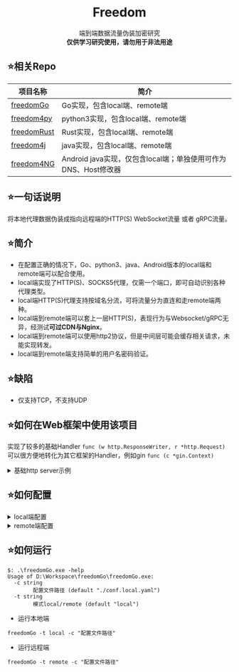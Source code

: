 <h1 align="center">  
    <strong>
        Freedom
    </strong>
</h1>
<p align="center">
    端到端数据流量伪装加密研究
  <br/>
    <strong>仅供学习研究使用，请勿用于非法用途</strong>
</p>


## :star:相关Repo
| 项目名称  | 简介 | 
| ------------- | ------------- |   
| [freedomGo](https://github.com/nICEnnnnnnnLee/freedomGo)  |  Go实现，包含local端、remote端  | 
| [freedom4py](https://github.com/nICEnnnnnnnLee/freedom4py)  |  python3实现，包含local端、remote端  | 
| [freedomRust](https://github.com/nICEnnnnnnnLee/freedomRust)  |  Rust实现，包含local端、remote端  | 
| [freedom4j](https://github.com/nICEnnnnnnnLee/freedom4j)  |  java实现，包含local端、remote端  | 
| [freedom4NG](https://github.com/nICEnnnnnnnLee/freedom4NG)  | Android java实现，仅包含local端；单独使用可作为DNS、Host修改器 | 
 



## :star:一句话说明  
将本地代理数据伪装成指向远程端的HTTP(S) WebSocket流量 或者 gRPC流量。

## :star:简介  
+ 在配置正确的情况下，Go、python3、java、Android版本的local端和remote端可以配合使用。  
+ local端实现了HTTP(S)、SOCKS5代理，仅需一个端口，即可自动识别各种代理类型。  
+ local端HTTP(S)代理支持按域名分流，可将流量分为直连和走remote端两种。  
+ local端到remote端可以套上一层HTTP(S)，表现行为与Websocket/gRPC无异，经测试**可过CDN与Nginx**。  
+ local端到remote端可以使用http2协议，但是中间层可能会缓存相关请求，未能实现转发。  
+ local端到remote端支持简单的用户名密码验证。  

## :star:缺陷  
+ 仅支持TCP，不支持UDP

## :star:如何在Web框架中使用该项目
实现了较多的基础Handler `func (w http.ResponseWriter, r *http.Request)`  
可以很方便地转化为其它框架的Handler，例如gin `func (c *gin.Context)`

<details>
<summary>基础http server示例</summary>


```go
// 相关代码在 extend文件夹下，该文件夹的内容可以独立出来

func StartRemoteHTTPWebSocketProxyServer() {
	// 在代码中初始化配置，或者设置环境变量也可。参考 extend/common.go
	UseSSL = true
	extend.Users = ...
	extend.Salt = ...
	extend.HttpPath = ...
	extend.DnsResolver = ...
  ...
  // 设置路由
	http.HandleFunc(extend.HttpPath, extend.Handler)

	addr := fmt.Sprintf("%s:%d", extend.BindHost, extend.BindPort)
	var err error
	if UseSSL {
		err = http.ListenAndServeTLS(addr, extend.CertPath, extend.KeyPath, nil)
	} else {
		err = http.ListenAndServe(addr, nil)
	}
	panic(err)
}
```
</details>

## :star:如何配置  


<details>
<summary>local端配置</summary>



```yml
# socks5 http
ProxyType: http
# ws grpc http2
ProxyMode: grpc
BindHost: 127.0.0.1 
BindPort: 1081
# 在非Window系统下生效,可为空
#DNSServer: 114.114.114.114:53

# 按域名分流将下面注释去掉即可
# 全局代理将下面注释掉即可
# GeoDomain:
#   # 如果不匹配分流规则，那么就直连?
#   DirectIfNotInRules: true
#   # 同https://github.com/gfwlist/gfwlist
#   GfwPath: data/gfwlist.txt
#   # 将直连域名直接写入即可，每行一个
#   DirectPath: data/direct_domains.txt

# 该值可以是ip或者域名
RemoteHost: 127.0.0.1
RemotePort: 443
# 和远端的连接是否经过TLS加密
RemoteSSL: true
Salt: salt
Username: username
Password: pwd
# 是否允许不安全的HTTPS连接
AllowInsecure: true
# WebSocket 模拟的HTTP请求Path
# 该值gRPC无效, 默认为 /{GrpcServiceName}/Pipe
HttpPath: /
GrpcServiceName: freedomGo.grpc.Freedom
# 如果连接是经过加密的,该值还是Client Hello消息里面的SNI
HttpDomain: www.baidu.com
HttpUserAgent: Mozilla/5.0 (Windows NT 10.0; Win64; x64; rv:86.0) Gecko/20100101 Firefox/86.0
```
</details>

<details>
<summary>remote端配置</summary>



```yml
# 可选模式为 grpc ws http2
ProxyMode: grpc http2
BindHost: 127.0.0.1 
BindPort: 443 
Salt: salt
# 在非Window系统下生效,可为空
#DNSServer: 8.8.8.8:53
UseSSL: true
# UseSSL为false时,下面三行可注释掉
SNI: www.baidu.com
CertPath: data/fullchain.pem
KeyPath: data/www.baidu.com.key
GrpcServiceName: freedomGo.grpc.Freedom
Users:
  user1: pwd1 
  username: pwd
```
</details>








## :star:如何运行  
```
$: .\freedomGo.exe -help
Usage of D:\Workspace\freedomGo\freedomGo.exe:
  -c string
        配置文件路径 (default "./conf.local.yaml")
  -t string
        模式local/remote (default "local")
```
+ 运行本地端  
```
freedomGo -t local -c "配置文件路径"
```

+ 运行远程端
```
freedomGo -t remote -c "配置文件路径"
```